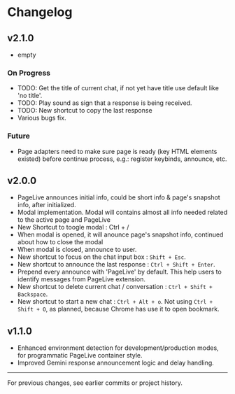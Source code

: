 # Changelog

## v2.1.0

- empty

### On Progress

- TODO: Get the title of current chat, if not yet have title use default like 'no title'.
- TODO: Play sound as sign that a response is being received.
- TODO: New shortcut to copy the last response
- Various bugs fix.

### Future

- Page adapters need to make sure page is ready (key HTML elements existed) before continue process, e.g.: register keybinds, announce, etc.

## v2.0.0

- PageLive announces initial info, could be short info & page's snapshot info, after initialized.
- Modal implementation. Modal will contains almost all info needed related to the active page and PageLive
- New Shortcut to toogle modal : Ctrl + /
- When modal is opened, it will anounce page's snapshot info, continued about how to close the modal
- When modal is closed, announce to user.
- New shortcut to focus on the chat input box : `Shift + Esc`.
- New shortcut to announce the last response : `Ctrl + Shift + Enter`.
- Prepend every announce with 'PageLive' by default. This help users to identify messages from PageLive extension.
- New shortcut to delete current chat / conversation : `Ctrl + Shift + Backspace`.
- New shortcut to start a new chat : `Ctrl + Alt + o`. Not using `Ctrl + Shift + O`, as planned, because Chrome has use it to open bookmark.

## v1.1.0

- Enhanced environment detection for development/production modes, for programmatic PageLive container style.
- Improved Gemini response announcement logic and delay handling.

---

For previous changes, see earlier commits or project history.
